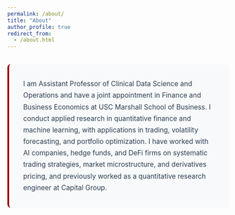 ```yaml
---
permalink: /about/
title: "About"
author_profile: true
redirect_from: 
  - /about.html
---
```


<div style="background: #f8f9fa; padding: 2rem; border-radius: 8px; border-left: 4px solid #990000; margin: 2rem 0;">
  <p style="font-size: 1.1em; line-height: 1.7; color: #2c3e50; margin: 0;">
    I am Assistant Professor of Clinical Data Science and Operations and have a joint appointment in Finance and Business Economics at USC Marshall School of Business. I conduct applied research in quantitative finance and machine learning, with applications in trading, volatility forecasting, and portfolio optimization. I have worked with AI companies, hedge funds, and DeFi firms on systematic trading strategies, market microstructure, and derivatives pricing, and previously worked as a quantitative research engineer at Capital Group.
  </p>
</div>
